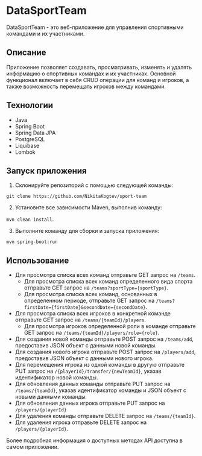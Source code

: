 
# DataSportTeam

DataSportTeam - это веб-приложение для управления спортивными командами и их участниками.

## Описание

Приложение позволяет создавать, просматривать, изменять и удалять информацию о спортивных командах и их участниках. Основной функционал включает в себя CRUD операции для команд и игроков, а также возможность перемещать игроков между командами.

## Технологии

- Java
- Spring Boot
- Spring Data JPA
- PostgreSQL
- Liquibase
- Lombok

## Запуск приложения

1. Склонируйте репозиторий с помощью следующей команды:

```git clone https://github.com/NikitaKogtev/sport-team```

2. Установите все зависимости Maven, выполнив команду:

```mvn clean install```.

3. Выполните команду для сборки и запуска приложения:

```mvn spring-boot:run```

## Использование

- Для просмотра списка всех команд отправьте GET запрос на `/teams`.
  - Для просмотра списка всех команд определенного вида спорта отправьте GET запрос на `/teams?sportType={sportType}`.
  - Для просмотра списка всех команд, основанных в определенном периоде, отправьте GET запрос на `/teams?firstDate={firstDate}&secondDate={secondDate}`.
- Для просмотра списка всех игроков в конкретной команде отправьте GET запрос на `/teams/{teamId}/players`.
  - Для просмотра игроков определенной роли в команде отправьте GET запрос на `/teams/{teamId}/players/role={role}`.
- Для создания новой команды отправьте POST запрос на `/teams/add`, предоставив JSON объект с данными новой команды.
- Для создания нового игрока отправьте POST запрос на `/players/add`, предоставив JSON объект с данными нового игрока.
- Для перемещения игрока из одной команды в другую отправьте PUT запрос на `/{playerId}/transfer/{newTeamId}`, указав идентификатор новой команды.
- Для обновления данных команды отправьте PUT запрос на `/teams/{teamId}`, указав идентификатор команды и JSON объект с новыми данными команды.
- Для обновления данных игрока отправьте PUT запрос на `/players/{playerId}`
- Для удаления команды отправьте DELETE запрос на `/teams/{teamId}`.
- Для удаления игрока отправьте DELETE запрос на `/players/{playerId}`.

Более подробная информация о доступных методах API доступна в самом приложении.

